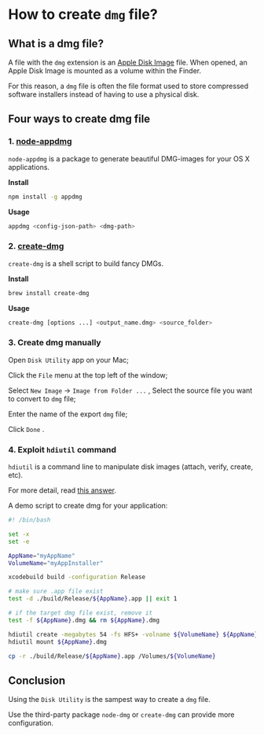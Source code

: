 # How to create `dmg` file?



## What is a dmg file?

A file with the `dmg` extension is an [Apple Disk Image](https://en.wikipedia.org/wiki/Apple_Disk_Image) file. When opened, an Apple Disk Image is mounted as a volume within the Finder. 

For this reason, a `dmg` file is often the file format used to store compressed software installers instead of having to use a physical disk.



## Four ways to create dmg file

### 1. [node-appdmg](https://github.com/LinusU/node-appdmg)

`node-appdmg` is a package to generate beautiful DMG-images for your OS X applications.

**Install**

```sh
npm install -g appdmg
```

**Usage**

```sh
appdmg <config-json-path> <dmg-path>
```



### 2. [create-dmg](https://github.com/create-dmg/create-dmg)

`create-dmg` is a shell script to build fancy DMGs.

**Install**

```sh
brew install create-dmg
```

**Usage**

```sh
create-dmg [options ...] <output_name.dmg> <source_folder>
```



### 3. Create dmg manually

Open `Disk Utility`  app on your Mac;

Click the `File` menu at the top left of the window;

Select `New Image` -> `Image from Folder ...`  , Select the source file you want to convert to `dmg` file;

Enter the name of the export `dmg` file;

Click `Done` .



### 4. Exploit `hdiutil` command

`hdiutil` is a command line to manipulate disk images (attach, verify, create, etc).

For more detail, read [this answer](https://stackoverflow.com/a/1513578/5972156).



A demo script to create dmg for your application:

```sh
#! /bin/bash

set -x
set -e

AppName="myAppName"
VolumeName="myAppInstaller"

xcodebuild build -configuration Release

# make sure .app file exist
test -d ./build/Release/${AppName}.app || exit 1

# if the target dmg file exist, remove it
test -f ${AppName}.dmg && rm ${AppName}.dmg

hdiutil create -megabytes 54 -fs HFS+ -volname ${VolumeName} ${AppName}.dmg
hdiutil mount ${AppName}.dmg

cp -r ./build/Release/${AppName}.app /Volumes/${VolumeName}
```



## Conclusion

Using the `Disk Utility` is the sampest way to create a `dmg` file.

Use the third-party package `node-dmg` or `create-dmg` can provide more configuration.